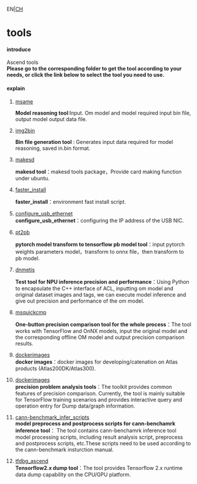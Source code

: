 <!--
 * @Author: your name
 * @Date: 2021-07-05 20:26:55
 * @LastEditTime: 2021-07-08 10:14:20
 * @LastEditors: Please set LastEditors
 * @Description: In User Settings Edit
 * @FilePath: \tools\README_EN.md
-->
EN|[CH](Readme_cn.md)

# tools

#### introduce

Ascend tools   
**Please go to the corresponding folder to get the tool according to your needs, or click the link below to select the tool you need to use.**

#### explain

1.  [msame](https://github.com/Ascend/tools/tree/master/msame)

    **Model reasoning tool**:Input. Om model and model required input bin file, output model output data file.

2.  [img2bin](https://github.com/Ascend/tools/tree/master/img2bin)

    **Bin file generation tool** : Generates input data required for model reasoning, saved in.bin format.

3.  [makesd](https://github.com/Ascend/tools/tree/master/makesd)
    
    **makesd tool**：makesd tools package，Provide card making function under ubuntu.  

4.  [faster_install](https://github.com/Ascend/tools/tree/master/faster_install)
    
    **faster_install**：environment fast install script.  

5.  [configure_usb_ethernet](https://github.com/Ascend/tools/tree/master/configure_usb_ethernet)  
     **configure_usb_ethernet**：configuring the IP address of the USB NIC.
    
6. [pt2pb](https://github.com/Ascend/tools/tree/master/pt2pb)  

   **pytorch model transform to tensorflow pb model tool**：input pytorch weights parameters model，transform to onnx file，then transform to pb model.

7. [dnmetis](https://github.com/Ascend/tools/tree/master/dnmetis)  

   **Test tool for NPU inference precision and performance**：Using Python to encapsulate the C++ interface of ACL, inputting om model and original dataset images and tags, we can execute model inference and give out precision and performance of the om model.   

8. [msquickcmp](https://github.com/Ascend/tools/tree/master/msquickcmp)    

   **One-button precision comparison tool for the whole process**：The tool works with TensorFlow and OnNX models, input the original model and the corresponding offline OM model and output precision comparison results.    

9. [dockerimages](./dockerimages)    
   **docker images**：docker images for developing/catenation on Atlas products (Atlas200DK/Atlas300).  

10. [dockerimages](./precision_tool)    
   **precision problem analysis tools**：The toolkit provides common features of precision comparison. Currently, the tool is mainly suitable for TensorFlow training scenarios and provides interactive query and operation entry for Dump data/graph information.

11. [cann-benchmark_infer_scripts](./cann-benchmark_infer_scripts)     
    **model preprocess and postprocess scripts for cann-benchamrk inference tool**： The tool contains cann-benchamrk inference tool model processing scripts, including result analysis script, preprocess and postprocess scripts, etc.These scripts need to be used according to the cann-benchmark insturction manual. 

12. [tfdbg_ascend](./tfdbg_ascend)    
   **Tensorflow2.x dump tool**：The tool provides Tensorflow 2.x runtime data dump capability on the CPU/GPU platform.
